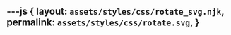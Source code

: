 ---js
{
  layout:    `assets/styles/css/rotate_svg.njk`,
  permalink: `assets/styles/css/rotate.svg`,
}
---

